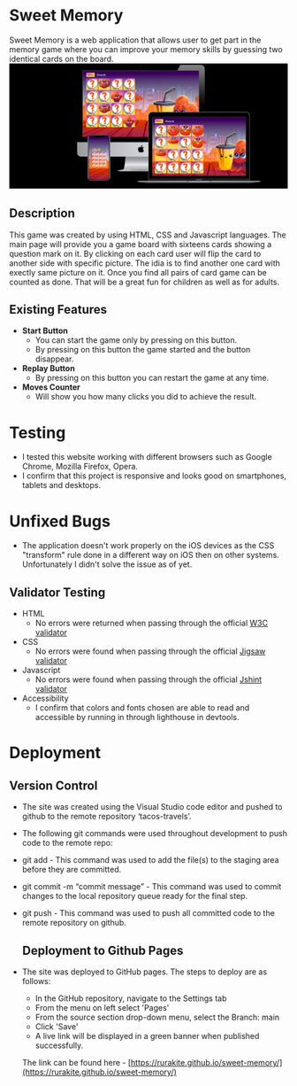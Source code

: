 # Sweet Memory
Sweet Memory is a web application that allows user to get part in the memory game where you can improve your memory skills by guessing two identical cards on the board.
![Responsice Mockup](./assets/readme_media/mockup.png)
## Description
This game was created by using HTML, CSS and Javascript languages. The main page will provide you a game board with sixteens cards showing a question mark on it. By clicking on each card user will flip the card to another side with specific picture. The idia is to find another one card with exectly same picture on it. Once you find all pairs of card game can be counted as done. That will be a great fun for children as well as for adults. 

## Existing Features

- __Start Button__
    - You can start the game only by pressing on this button. 
    - By pressing on this button the game started and the button disappear.
- __Replay Button__
    - By pressing on this button you can restart the game at any time.
- __Moves Counter__
    - Will show you how many clicks you did to achieve the result.

# Testing
  - I tested this website working with different browsers such as Google Chrome, Mozilla Firefox, Opera.
  - I confirm that this project is responsive and looks good on smartphones, tablets and desktops.

# Unfixed Bugs
- The application doesn't work properly on the iOS devices as the CSS "transform" rule done in a different way on iOS then on other systems. Unfortunately I didn't solve the issue as of yet.

## Validator Testing 

- HTML
  - No errors were returned when passing through the official [W3C validator](https://validator.w3.org/nu/?doc=https%3A%2F%2Frurakite.github.io%2Fkite-lessons%2Fgallery.html)
- CSS
  - No errors were found when passing through the official [Jigsaw validator](https://jigsaw.w3.org/css-validator/validator?uri=https%3A%2F%2Frurakite.github.io%2Fkite-lessons%2Findex.html&profile=css3svg&usermedium=all&warning=1&vextwarning=&lang=ru)
- Javascript
    - No errors were found when passing through the official [Jshint validator](https://jshint.com/)
- Accessibility
  - I confirm that colors and fonts chosen are able to read and accessible by running in through lighthouse in devtools.

 # Deployment
  
  ## Version Control
- The site was created using the Visual Studio code editor and pushed to github to the remote repository ‘tacos-travels’.

- The following git commands were used throughout development to push code to the remote repo:

- git add <file> - This command was used to add the file(s) to the staging area before they are committed.

- git commit -m “commit message” - This command was used to commit changes to the local repository queue ready for the final step.

- git push - This command was used to push all committed code to the remote repository on github.

  ## Deployment to Github Pages
- The site was deployed to GitHub pages. The steps to deploy are as follows:
  - In the GitHub repository, navigate to the Settings tab
  - From the menu on left select 'Pages'
  - From the source section drop-down menu, select the Branch: main
  - Click 'Save'
  - A live link will be displayed in a green banner when published successfully.
  
  The link can be found here - [https://rurakite.github.io/sweet-memory/](https://rurakite.github.io/sweet-memory/)